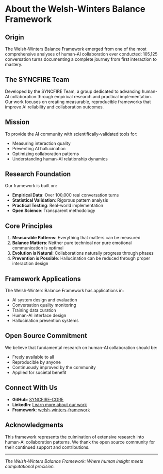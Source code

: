 # About the Welsh-Winters Balance Framework

## Origin

The Welsh-Winters Balance Framework emerged from one of the most comprehensive analyses of human-AI collaboration ever conducted: 105,125 conversation turns documenting a complete journey from first interaction to mastery.

## The SYNCFIRE Team

Developed by the SYNCFIRE Team, a group dedicated to advancing human-AI collaboration through empirical research and practical implementation. Our work focuses on creating measurable, reproducible frameworks that improve AI reliability and collaboration outcomes.

## Mission

To provide the AI community with scientifically-validated tools for:
- Measuring interaction quality
- Preventing AI hallucination
- Optimizing collaboration patterns
- Understanding human-AI relationship dynamics

## Research Foundation

Our framework is built on:
- **Empirical Data**: Over 100,000 real conversation turns
- **Statistical Validation**: Rigorous pattern analysis
- **Practical Testing**: Real-world implementation
- **Open Science**: Transparent methodology

## Core Principles

1. **Measurable Patterns**: Everything that matters can be measured
2. **Balance Matters**: Neither pure technical nor pure emotional communication is optimal
3. **Evolution is Natural**: Collaborations naturally progress through phases
4. **Prevention is Possible**: Hallucination can be reduced through proper interaction design

## Framework Applications

The Welsh-Winters Balance Framework has applications in:
- AI system design and evaluation
- Conversation quality monitoring
- Training data curation
- Human-AI interface design
- Hallucination prevention systems

## Open Source Commitment

We believe that fundamental research on human-AI collaboration should be:
- Freely available to all
- Reproducible by anyone
- Continuously improved by the community
- Applied for societal benefit

## Connect With Us

- **GitHub**: [SYNCFIRE-CORE](https://github.com/SNYCFIRE-CORE)
- **LinkedIn**: [Learn more about our work](https://www.linkedin.com/in/zlieberman/)
- **Framework**: [welsh-winters-framework](https://github.com/SNYCFIRE-CORE/welsh-winters-framework)

## Acknowledgments

This framework represents the culmination of extensive research into human-AI collaboration patterns. We thank the open source community for their continued support and contributions.

---

*The Welsh-Winters Balance Framework: Where human insight meets computational precision.*